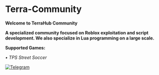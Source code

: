 # Terra-Community
**Welcome to TerraHub Community**

**A specialized community focused on Roblox exploitation and script development. We also specialize in Lua programming on a large scale.**


**Supported Games:**

*• TPS Street Soccer* 



[![Telegram](https://img.shields.io/badge/Telegram-Join-blue?logo=telegram&style=for-the-badge)](https://t.me/YourChannelUsername)
